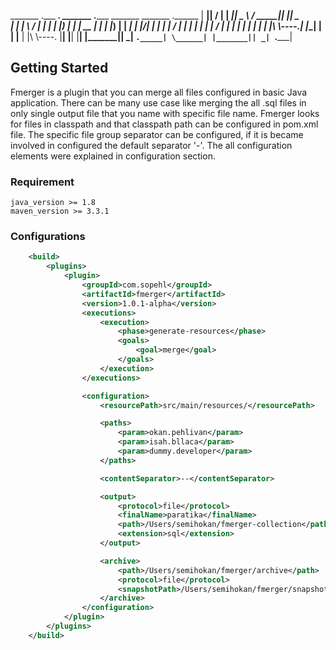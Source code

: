    _______ \.___  ___\.  _______ \.______        _______  _______ \.______
  |   ____||   \/   | |   ____||   _  \      /  _____||   ____||   _  \
  |  |__   |  \  /  | |  |__   |  |_)  |    |  |  __  |  |__   |  |_)  |
  |   __|  |  |\/|  | |   __|  |      /     |  | |_ | |   __|  |      /
  |  |     |  |  |  | |  |____ |  |\  \\----\.|  |__| | |  |____ |  |\  \\----\.
  |__|     |__|  |__| |_______|| _| `._____| \______| |_______|| _| `._____|

## Getting Started
Fmerger is a plugin that you can merge all files configured in basic Java application. There can be many
use case like merging the all .sql files in only single output file that you name with specific file name.
Fmerger looks for files in classpath and that classpath path can be configured in pom.xml file. The
specific file group separator can be configured, if it is became involved in configured the default separator '-'. The all configuration elements were explained in configuration section.

### Requirement

	java_version >= 1.8
	maven_version >= 3.3.1

### Configurations

```xml
	<build>
        <plugins>
            <plugin>
                <groupId>com.sopehl</groupId>
                <artifactId>fmerger</artifactId>
                <version>1.0.1-alpha</version>
                <executions>
                    <execution>
                        <phase>generate-resources</phase>
                        <goals>
                            <goal>merge</goal>
                        </goals>
                    </execution>
                </executions>

                <configuration>
                    <resourcePath>src/main/resources/</resourcePath>

                    <paths>
                        <param>okan.pehlivan</param>
                        <param>isah.bllaca</param>
                        <param>dummy.developer</param>
                    </paths>

                    <contentSeparator>--</contentSeparator>

                    <output>
                        <protocol>file</protocol>
                        <finalName>paratika</finalName>
                        <path>/Users/semihokan/fmerger-collection</path>
                        <extension>sql</extension>
                    </output>

                    <archive>
                        <path>/Users/semihokan/fmerger/archive</path>
                        <protocol>file</protocol>
                        <snapshotPath>/Users/semihokan/fmerger/snapshot</snapshotPath>
                    </archive>
                </configuration>
            </plugin>
        </plugins>
    </build>

```